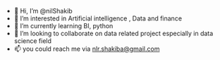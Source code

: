 - 👋 Hi, I’m @nilShakib
- 👀 I’m interested in Artificial intelligence , Data and finance
- 🌱 I’m currently learning BI, python
- 💞️ I’m looking to collaborate on data related project especially in data science field
- 📫 you could reach me via nlr.shakiba@gmail.com

<!---
nilShakib/nilShakib is a ✨ special ✨ repository because its `README.md` (this file) appears on your GitHub profile.
You can click the Preview link to take a look at your changes.
--->
